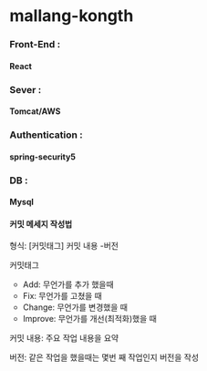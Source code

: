 # mallang-kongth

<h3 data-ke-size="size20"><b>Front-End :</b></h3>
<h4 data-ke-size="size20"><b>React</b></h4>
<h3 data-ke-size="size20"><b>Sever :</b></h3>
<h4 data-ke-size="size20"><b>Tomcat/AWS</b></h4>
<h3 data-ke-size="size20"><b>Authentication :</b></h3>
<h4 data-ke-size="size20"><b>spring-security5</b></h4>
<h3 data-ke-size="size20"><b>DB :</b></h3>
<h4 data-ke-size="size20"><b>Mysql</b></h4>

<h4 data-ke-size="size20"><b>커밋 메세지 작성법</b></h4>
<p data-ke-size="size16">형식: [커밋태그] 커밋 내용 -버전</p>
<p data-ke-size="size16">커밋태그</p>
<ul style="list-style-type: circle;" data-ke-list-type="circle">
<li>Add: 무언가를 추가 했을때</li>
<li>Fix: 무언가를 고쳤을 때</li>
<li>Change: 무언가를 변경했을 때</li>
<li>Improve: 무언가를 개선(최적화)했을 때</li>
</ul>
<p data-ke-size="size16">커밋 내용: 주요 작업 내용을 요약</p>
<p data-ke-size="size16">버전: 같은 작업을 했을때는 몇번 째 작업인지 버전을 작성</p>
